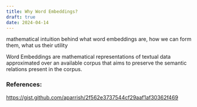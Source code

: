 ```yaml
---
title: Why Word Embeddings?
draft: true
date: 2024-04-14
---
```



mathematical intuition behind what word embeddings are, how we can form them, what us their utility

Word Embeddings are mathematical representations of textual data approximated over an available corpus that aims to preserve the semantic relations present in the corpus.


### References:

https://gist.github.com/aparrish/2f562e3737544cf29aaf1af30362f469

